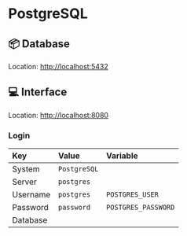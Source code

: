 # PostgreSQL

## 📦 Database

Location: [http://localhost:5432](http://localhost:5432)

## 💻 Interface

Location: [http://localhost:8080](http://localhost:8080)

### Login

| Key  | Value | Variable |
| :--- | :---- | :------- |
| System | `PostgreSQL` | |
| Server | `postgres` | |
| Username | `postgres` | `POSTGRES_USER` |
| Password | `password` | `POSTGRES_PASSWORD` |
| Database | | |
